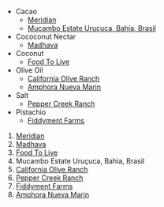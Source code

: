 - Cacao
  - [Meridian](1)
  - [Mucambo Estate Uruçuca, Bahia, Brasil](4)
- Cococonut Nectar
  - [Madhava](2)
- Coconut
  - [Food To Live](3)
- Olive Oil
  - [California Olive Ranch](5)
  - [Amphora Nueva Marin](8)
- Salt
  - [Pepper Creek Ranch](6)
- Pistachio
  - [Fiddyment Farms](7)


1. [Meridian](https://meridiancacao.com)
2. [Madhava](https://www.amazon.com/gp/product/B00BBDJJL6/ref=ppx_yo_dt_b_search_asin_title?ie=UTF8&psc=1)
3. [Food To Live](https://www.amazon.com/gp/product/B01MDLKYBR/ref=ppx_yo_dt_b_search_asin_title?ie=UTF8&psc=1)
4. Mucambo Estate Uruçuca, Bahia, Brasil
5. [California Olive Ranch](https://californiaoliveranch.com/product/100-california-everyday/)
6. [Pepper Creek Ranch](https://peppercreekfarms.com/product/himalayan-pink-salt-2lb-bag-fine/)
7. [Fiddyment Farms](https://www.fiddymentfarms.com/1-lb.-kernels/1-lb.-kernels-salt-free/)
8. [Amphora Nueva Marin](https://amphoranueva.com/marin/)
